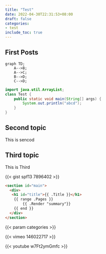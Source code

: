 ```yaml
---
title: "Test"
date: 2022-04-30T22:31:53+08:00
draft: false
categories:
- test
include_toc: true
---
```


## First Posts

```mermaid
graph TD;
    A-->B;
    A-->C;
    B-->D;
    C-->D;
```

```java
import java.util.ArrayList;
class Test {
    public static void main(String[] args) {
        System.out.println("abcd");
    }
}
```

## Second topic

This is sencod

## Third topic

This is Third


{{< gist spf13 7896402 >}}

```html
<section id="main">
  <div>
   <h1 id="title">{{ .Title }}</h1>
    {{ range .Pages }}
        {{ .Render "summary"}}
    {{ end }}
  </div>
</section>
```

{{< param categories >}}

{{< vimeo 146022717 >}}

{{< youtube w7Ft2ymGmfc >}}
